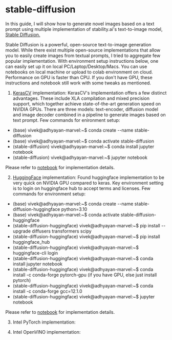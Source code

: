 # stable-diffusion
In this guide, I will show how to generate novel images based on a text prompt using multiple implementation of stability.ai's text-to-image model, [Stable Diffusion.](https://arxiv.org/abs/2112.10752)

Stable Diffusion is a powerful, open-source text-to-image generation model. While there exist multiple open-source implementations that allow you to easily create images from textual prompts, I tried to aggregate few popular implementation. With environment setup instructions below, one can easily set up it on local PC/Laptop/Desktop/Macs. You can use notebooks on local machine or upload to colab environment on cloud. Performance on GPU is faster than CPU. If you don't have GPU, these instructions and notebook still work with some tweaks as mentioned. 

1. [KerasCV](https://keras.io/guides/keras_cv/generate_images_with_stable_diffusion) implementation: KerasCV's implementation offers a few distinct advantages. These include XLA compilation and mixed precision support, which together achieve state-of-the-art generation speed on NVIDIA GPUs. There are three models: text-encoder, diffusion model and image decoder combined in a pipeline to generate images based on text prompt. Few commands for enironment setup:
* (base) vivek@adhyayan-marvel:~$ conda create --name stable-diffusion
* (base) vivek@adhyayan-marvel:~$ conda activate stable-diffusion
* (stable-diffusion) vivek@adhyayan-marvel:~$ conda install jupyter notebook
* (stable-diffusion) vivek@adhyayan-marvel:~$ jupyter notebook

Please refer to [notebook](https://github.com/vkmr/stable-diffusion/blob/main/keras-cv-implementation.ipynb) for implementation details.

2. [HuggingFace](https://huggingface.co/CompVis/stable-diffusion-v1-4) implementation: Found huggingface implementation to be very quick on NVIDIA GPU compared to keras. Key environment setting is to login on huggingface hub to accept terms and licenses. 
Few commands for environment setup:
 * (base) vivek@adhyayan-marvel:~$ conda create --name stable-diffusion-huggingface python=3.10
 * (base) vivek@adhyayan-marvel:~$ conda activate stable-diffusion-huggingface
 * (stable-diffusion-huggingface) vivek@adhyayan-marvel:~$ pip install --upgrade diffusers transformers scipy
 * (stable-diffusion-huggingface) vivek@adhyayan-marvel:~$ pip install huggingface_hub
 * (stable-diffusion-huggingface) vivek@adhyayan-marvel:~$ huggingface-cli login
 * (stable-diffusion-huggingface) vivek@adhyayan-marvel:~$ conda install jupyter notebook
 * (stable-diffusion-huggingface) vivek@adhyayan-marvel:~$ conda install -c conda-forge pytorch-gpu (if you have GPU, else just install pytorch)
 * (stable-diffusion-huggingface) vivek@adhyayan-marvel:~$ conda install -c conda-forge gcc=12.1.0
 * (stable-diffusion-huggingface) vivek@adhyayan-marvel:~$ jupyter notebook

Please refer to [notebook](https://github.com/vkmr/stable-diffusion/blob/main/stable-diffusion-huggingface.ipynb) for implementation details.

3. Intel PyTorch implementation:

4. Intel OpenVINO implementation:
